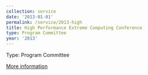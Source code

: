 ```yaml
---
collection: service
date: '2013-01-01'
permalink: /service/2013-high
title: High Performance Extreme Computing Conference
type: Program Committee
year: '2013'
---
```


Type: Program Committee

[More information](http://ieee-hpec.org/)
